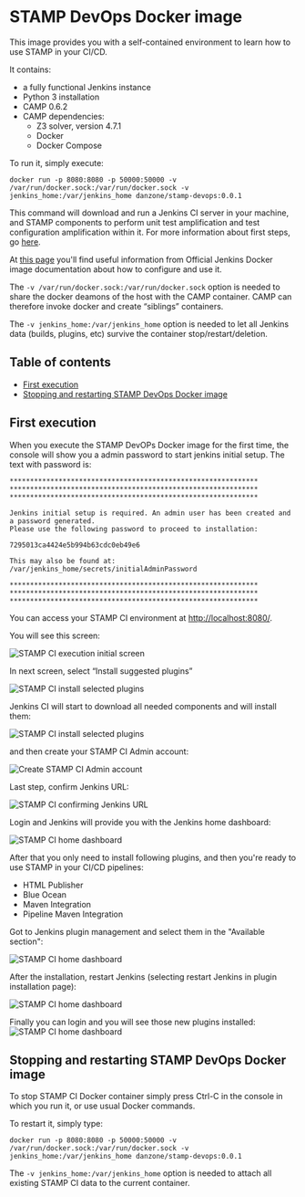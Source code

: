 # STAMP DevOps Docker image
This image provides you with a self-contained environment to learn how to use STAMP in your CI/CD.

It contains:
- a fully functional Jenkins instance
- Python 3 installation
- CAMP 0.6.2
- CAMP dependencies:
  - Z3 solver, version 4.7.1
  - Docker
  - Docker Compose

To run it, simply execute:
```
docker run -p 8080:8080 -p 50000:50000 -v /var/run/docker.sock:/var/run/docker.sock -v jenkins_home:/var/jenkins_home danzone/stamp-devops:0.0.1 
```
This command will download and run a Jenkins CI server in your machine, and STAMP components to perform unit test amplification and test configuration amplification within it. For more information about first steps, go [here](#first-execution).

At [this page](https://github.com/jenkinsci/docker/blob/master/README.md) you'll find useful information from Official Jenkins Docker image documentation about how to configure and use it.

The `-v /var/run/docker.sock:/var/run/docker.sock` option is needed to share the docker deamons of the host with the CAMP container. CAMP can therefore invoke docker and create “siblings” containers.

The `-v jenkins_home:/var/jenkins_home` option is needed to let all Jenkins data (builds, plugins, etc) survive the container stop/restart/deletion.

## Table of contents

  - [First execution](#first-execution)
  - [Stopping and restarting STAMP DevOps Docker image](#stopping-and-restarting-stamp-devops-docker-image)

## First execution
When you execute the STAMP DevOPs Docker image for the first time, the console will show you a admin password to start jenkins initial setup. The text with password is:

```
*************************************************************
*************************************************************
*************************************************************

Jenkins initial setup is required. An admin user has been created and a password generated.
Please use the following password to proceed to installation:

7295013ca4424e5b994b63cdc0eb49e6

This may also be found at: /var/jenkins_home/secrets/initialAdminPassword

*************************************************************
*************************************************************
*************************************************************
```
You can access your STAMP CI environment at [http://localhost:8080/](http://localhost:8080/). 

You will see this screen:

![STAMP CI execution initial screen](images/jenkins-first-execution.png)

In next screen, select “Install suggested plugins”

![STAMP CI install selected plugins](images/stampci-suggested-plugins.png)

Jenkins CI will start to download all needed components and will install them:

![STAMP CI install selected plugins](images/stampci-installing-suggested-plugins.png)

and then create your STAMP CI Admin account:

![Create STAMP CI Admin account](images/stampci-createadmin.png)

Last step, confirm Jenkins URL:

![STAMP CI confirming Jenkins URL](images/stampci-confirm-jenkinsurl.png)

Login and Jenkins will provide you with the Jenkins home dashboard:

![STAMP CI home dashboard](images/stampci-welcomepage.png)

After that you only need to install following plugins, and then you're ready to use STAMP in your CI/CD pipelines:

  - HTML Publisher
  - Blue Ocean
  - Maven Integration
  - Pipeline Maven Integration

Got to Jenkins plugin management and select them in the "Available section":

![STAMP CI home dashboard](images/stampci-access-plugins.png)

After the installation, restart Jenkins (selecting restart Jenkins in plugin installation page):

![STAMP CI home dashboard](images/stampci-restart-jenkins)

Finally you can login and you will see those new plugins installed:
![STAMP CI home dashboard](images/stampci-plugins.png) 

## Stopping and restarting STAMP DevOps Docker image

To stop STAMP CI Docker container simply press Ctrl-C in the console in which you run it, or use usual Docker commands.

To restart it, simply type:

```
docker run -p 8080:8080 -p 50000:50000 -v /var/run/docker.sock:/var/run/docker.sock -v jenkins_home:/var/jenkins_home danzone/stamp-devops:0.0.1
```

The `-v jenkins_home:/var/jenkins_home` option is needed to attach all existing STAMP CI data to the current container.